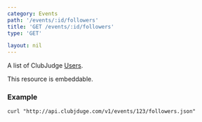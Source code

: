 ```yaml
---
category: Events
path: '/events/:id/followers'
title: 'GET /events/:id/followers'
type: 'GET'

layout: nil
---
```


A list of ClubJudge [Users](#/user-model).

This resource is embeddable.

### Example

```
curl "http://api.clubjduge.com/v1/events/123/followers.json"
```



